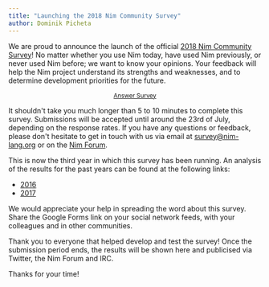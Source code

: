 ```yaml
---
title: "Launching the 2018 Nim Community Survey"
author: Dominik Picheta
---
```


We are proud to announce the launch of the official
[2018 Nim Community Survey](https://goo.gl/forms/t2gWWBEDC1walw6s2)! No matter
whether you use Nim today, have used Nim previously, or never used Nim before;
we want to know your opinions.
Your feedback will help the Nim project understand its strengths and
weaknesses, and to determine development priorities for the future.

<div style="text-align: center;">
  <a class="pure-button pure-button-primary" style="font-size: 85%; display: inline-block;" href="https://goo.gl/forms/t2gWWBEDC1walw6s2" target="_blank">
  Answer Survey
  </a>
</div>

It shouldn't take you much longer than 5 to 10 minutes to complete this survey.
Submissions will be accepted until around the 23rd of July, depending on the
response rates. If you have any questions or feedback, please don't hesitate
to get in touch with us via email at survey@nim-lang.org or on the
[Nim Forum](http://forum.nim-lang.org).

This is now the third year in which this survey has been running. An analysis of
the results for the past years can be found at the following links:

* [2016](https://nim-lang.org/blog/2016/09/03/community-survey-results-2016.html)
* [2017](https://nim-lang.org/blog/2017/10/01/community-survey-results-2017.html)

We would appreciate your help in spreading the word about this survey. Share
the Google Forms link on your social network feeds, with your colleagues and in
other communities.

Thank you to everyone that helped develop and test the survey! Once the
submission period ends, the results will be shown here and publicised via
Twitter, the Nim Forum and IRC.

Thanks for your time!
